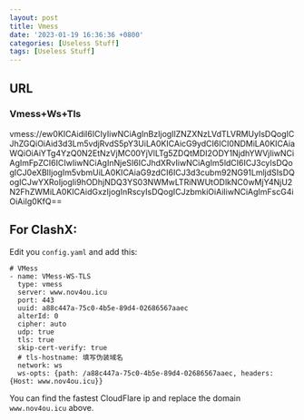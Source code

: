 ```yaml
---
layout: post
title: Vmess
date: '2023-01-19 16:36:36 +0800'
categories: [Useless Stuff]
tags: [Useless Stuff]
---
```


## URL
### Vmess+Ws+Tls
vmess://ew0KICAidiI6ICIyIiwNCiAgInBzIjogIlZNZXNzLVdTLVRMUyIsDQogICJhZGQiOiAid3d3Lm5vdjRvdS5pY3UiLA0KICAicG9ydCI6ICI0NDMiLA0KICAiaWQiOiAiYTg4YzQ0N2EtNzVjMC00YjVlLTg5ZDQtMDI2ODY1NjdhYWVjIiwNCiAgImFpZCI6ICIwIiwNCiAgInNjeSI6ICJhdXRvIiwNCiAgIm5ldCI6ICJ3cyIsDQogICJ0eXBlIjogIm5vbmUiLA0KICAiaG9zdCI6ICJ3d3cubm92NG91LmljdSIsDQogICJwYXRoIjogIi9hODhjNDQ3YS03NWMwLTRiNWUtODlkNC0wMjY4NjU2N2FhZWMiLA0KICAidGxzIjogInRscyIsDQogICJzbmkiOiAiIiwNCiAgImFscG4iOiAiIg0KfQ==

## For ClashX:
Edit you `config.yaml` and add this:
```
# VMess
- name: VMess-WS-TLS
  type: vmess
  server: www.nov4ou.icu
  port: 443
  uuid: a88c447a-75c0-4b5e-89d4-02686567aaec
  alterId: 0
  cipher: auto
  udp: true
  tls: true
  skip-cert-verify: true
  # tls-hostname: 填写伪装域名
  network: ws
  ws-opts: {path: /a88c447a-75c0-4b5e-89d4-02686567aaec, headers: {Host: www.nov4ou.icu}}
```
You can find the fastest CloudFlare ip and replace the domain `www.nov4ou.icu` above.